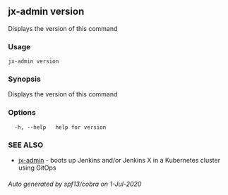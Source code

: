## jx-admin version

Displays the version of this command

### Usage

```
jx-admin version
```

### Synopsis

Displays the version of this command

### Options

```
  -h, --help   help for version
```

### SEE ALSO

* [jx-admin](jx-admin.md)	 - boots up Jenkins and/or Jenkins X in a Kubernetes cluster using GitOps

###### Auto generated by spf13/cobra on 1-Jul-2020

